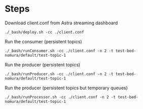 

# Steps 

Download client.conf from Astra streaming dashboard 

```
./_bash/deploy.sh -cc ./client.conf 
```

Run the consumer (persistent topics)
```
./_bash/runConsumer.sh -cc ./client.conf -n 2 -t test-bed-nomura/default/test-topic-1
```
 
Run the producer (persistent topics)
```
./_bash/runProducer.sh -cc ./client.conf -n 2 -t test-bed-nomura/default/test-topic-1
```


Run the producer (persistent topics but temporary queues)

```
./_bash/runProcessor.sh -cc ./client.conf -n 2 -t test-bed-nomura/default/test-topic-1
```